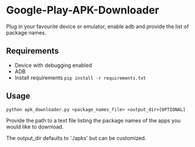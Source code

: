 # Google-Play-APK-Downloader
Plug in your favourite device or emulator, enable adb and provide the list of package names.

## Requirements

- Device with debugging enabled
- ADB 
- Install requirements `pip install -r requirements.txt`

## Usage

```
python apk_downloader.py <package_names_file> <output_dir>[OPTIONAL]
```

Provide the path to a text file listing the package names of the apps you would like to download.

The output_dir defaults to './apks' but can be customized.
